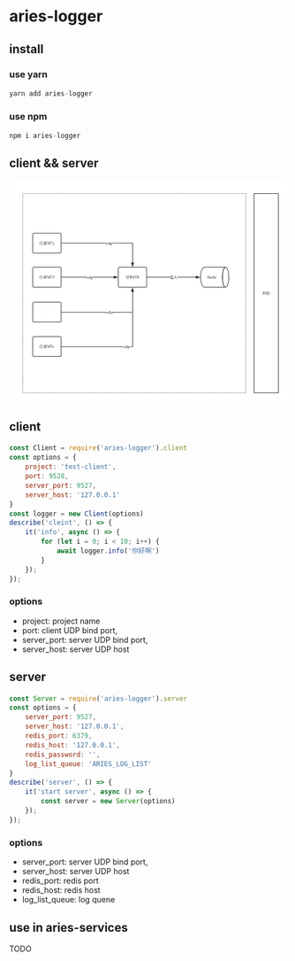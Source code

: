 # aries-logger

## install

### use yarn 

```js
yarn add aries-logger
```

### use npm

```js
npm i aries-logger
```

## client && server

![aries-logger](docs/images/aries-logger.png)

## client
```js
const Client = require('aries-logger').client
const options = {
    project: 'test-client',
    port: 9528,
    server_port: 9527,
    server_host: '127.0.0.1'
}
const logger = new Client(options)
describe('cleint', () => {
    it('info', async () => {
        for (let i = 0; i < 10; i++) {
            await logger.info('你好啊')
        }
    });
});
```
### options

* project: project name
* port: client UDP bind port,
* server_port: server UDP bind port,
* server_host:  server UDP host


## server

```js
const Server = require('aries-logger').server
const options = {
    server_port: 9527,
    server_host: '127.0.0.1',
    redis_port: 6379,
    redis_host: '127.0.0.1',
    redis_password: '',
    log_list_queue: 'ARIES_LOG_LIST'
}
describe('server', () => {
    it('start server', async () => {
        const server = new Server(options)
    });
});
```

### options

* server_port: server UDP bind port,
* server_host:  server UDP host
* redis_port: redis port
* redis_host: redis host
* log_list_queue: log quene

## use in aries-services

TODO

